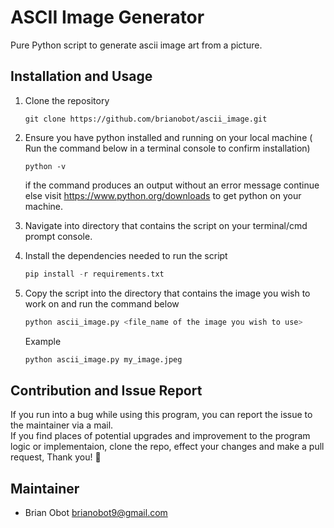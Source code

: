 # ASCII Image Generator

Pure Python script to generate ascii image art from a picture.

## Installation and Usage
1. Clone the repository
     ```git
     git clone https://github.com/brianobot/ascii_image.git
     ```
2. Ensure you have python installed and running on your local machine
     ( Run the command below in a terminal console to confirm installation)
     ```
     python -v
     ```
     if the command produces an output without an error message continue <br/>
     else visit https://www.python.org/downloads to get python on your machine.

3. Navigate into directory that contains the script on your terminal/cmd prompt console.

4. Install the dependencies needed to run the script
     ```python
     pip install -r requirements.txt
     ```
5. Copy the script into the directory that contains the image you wish to work on
   and run the command below

   ```python
   python ascii_image.py <file_name of the image you wish to use>
   ```

   Example
   ```python
   python ascii_image.py my_image.jpeg
   ```

## Contribution and Issue Report
If you run into a bug while using this program, you can report the issue to the maintainer via a mail.<br/>
If you find places of potential upgrades and improvement to the program logic or implementaion,
clone the repo, effect your changes and 
make a pull request, Thank you! 🤗

## Maintainer
- Brian Obot <brianobot9@gmail.com>